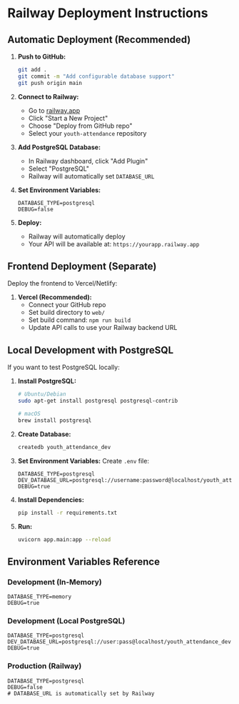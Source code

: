 # Railway Deployment Instructions

## Automatic Deployment (Recommended)

1. **Push to GitHub:**
   ```bash
   git add .
   git commit -m "Add configurable database support"
   git push origin main
   ```

2. **Connect to Railway:**
   - Go to [railway.app](https://railway.app)
   - Click "Start a New Project"
   - Choose "Deploy from GitHub repo"
   - Select your `youth-attendance` repository

3. **Add PostgreSQL Database:**
   - In Railway dashboard, click "Add Plugin"
   - Select "PostgreSQL"
   - Railway will automatically set `DATABASE_URL`

4. **Set Environment Variables:**
   ```
   DATABASE_TYPE=postgresql
   DEBUG=false
   ```

5. **Deploy:**
   - Railway will automatically deploy
   - Your API will be available at: `https://yourapp.railway.app`

## Frontend Deployment (Separate)

Deploy the frontend to Vercel/Netlify:

1. **Vercel (Recommended):**
   - Connect your GitHub repo
   - Set build directory to `web/`
   - Set build command: `npm run build`
   - Update API calls to use your Railway backend URL

## Local Development with PostgreSQL

If you want to test PostgreSQL locally:

1. **Install PostgreSQL:**
   ```bash
   # Ubuntu/Debian
   sudo apt-get install postgresql postgresql-contrib
   
   # macOS
   brew install postgresql
   ```

2. **Create Database:**
   ```bash
   createdb youth_attendance_dev
   ```

3. **Set Environment Variables:**
   Create `.env` file:
   ```
   DATABASE_TYPE=postgresql
   DEV_DATABASE_URL=postgresql://username:password@localhost/youth_attendance_dev
   DEBUG=true
   ```

4. **Install Dependencies:**
   ```bash
   pip install -r requirements.txt
   ```

5. **Run:**
   ```bash
   uvicorn app.main:app --reload
   ```

## Environment Variables Reference

### Development (In-Memory)
```
DATABASE_TYPE=memory
DEBUG=true
```

### Development (Local PostgreSQL)
```
DATABASE_TYPE=postgresql
DEV_DATABASE_URL=postgresql://user:pass@localhost/youth_attendance_dev
DEBUG=true
```

### Production (Railway)
```
DATABASE_TYPE=postgresql
DEBUG=false
# DATABASE_URL is automatically set by Railway
```